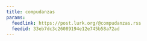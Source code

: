 ```yaml
---
title: compudanzas
params:
  feedlink: https://post.lurk.org/@compudanzas.rss
  feedid: 33eb7dc3c26089194e12e745b58a72ad
---
```

